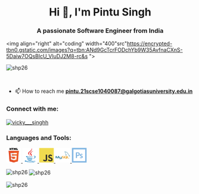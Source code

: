 <h1 align="center">Hi 👋, I'm Pintu Singh</h1>
<h3 align="center">A passionate Software Engineer from India</h3>

<img align="right" alt="coding"  width="400"src"https://encrypted-tbn0.gstatic.com/images?q=tbn:ANd9GcTcrFODchYb9W35AvfnaCXnS-5Daiw7OQsBlcU_VluDJ2M8-rc&s ">

<p align="left"> <img src="https://komarev.com/ghpvc/?username=shp26&label=Profile%20views&color=0e75b6&style=flat" alt="shp26" /> </p>

<p align="left"> <a href="https://twitter.com/" target="blank"><img src="https://img.shields.io/twitter/follow/?logo=twitter&style=for-the-badge" alt="" /></a> </p>

- 📫 How to reach me **pintu.21scse1040087@galgotiasuniversity.edu.in**

<h3 align="left">Connect with me:</h3>
<p align="left">
<a href="https://instagram.com/vicky___singhh" target="blank"><img align="center" src="https://raw.githubusercontent.com/rahuldkjain/github-profile-readme-generator/master/src/images/icons/Social/instagram.svg" alt="vicky___singhh" height="30" width="40" /></a>
</p>

<h3 align="left">Languages and Tools:</h3>
<p align="left"> <a href="https://www.w3.org/html/" target="_blank" rel="noreferrer"> <img src="https://raw.githubusercontent.com/devicons/devicon/master/icons/html5/html5-original-wordmark.svg" alt="html5" width="40" height="40"/> </a> <a href="https://www.java.com" target="_blank" rel="noreferrer"> <img src="https://raw.githubusercontent.com/devicons/devicon/master/icons/java/java-original.svg" alt="java" width="40" height="40"/> </a> <a href="https://developer.mozilla.org/en-US/docs/Web/JavaScript" target="_blank" rel="noreferrer"> <img src="https://raw.githubusercontent.com/devicons/devicon/master/icons/javascript/javascript-original.svg" alt="javascript" width="40" height="40"/> </a> <a href="https://www.mysql.com/" target="_blank" rel="noreferrer"> <img src="https://raw.githubusercontent.com/devicons/devicon/master/icons/mysql/mysql-original-wordmark.svg" alt="mysql" width="40" height="40"/> </a> <a href="https://www.photoshop.com/en" target="_blank" rel="noreferrer"> <img src="https://raw.githubusercontent.com/devicons/devicon/master/icons/photoshop/photoshop-line.svg" alt="photoshop" width="40" height="40"/> </a> </p>

<p><img align="left" src="https://github-readme-stats.vercel.app/api/top-langs?username=shp26&show_icons=true&locale=en&layout=compact" alt="shp26" /></p>

<p>&nbsp;<img align="center" src="https://github-readme-stats.vercel.app/api?username=shp26&show_icons=true&locale=en" alt="shp26" /></p>

<p><img align="center" src="https://github-readme-streak-stats.herokuapp.com/?user=shp26&" alt="shp26" /></p>
